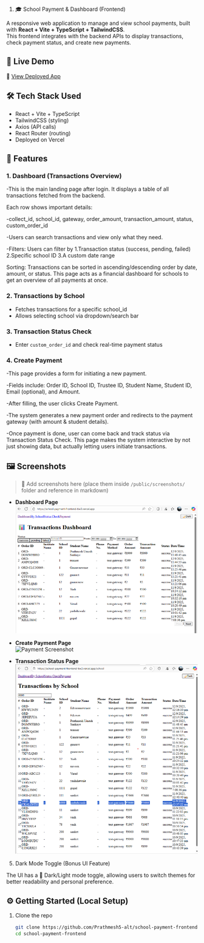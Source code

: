 1. 🎓 School Payment & Dashboard (Frontend)

A responsive web application to manage and view school payments, built with **React + Vite + TypeScript + TailwindCSS**.  
This frontend integrates with the backend APIs to display transactions, check payment status, and create new payments.


## 🚀 Live Demo
🔗 [View Deployed App](https://school-payment-frontend-tiw3.vercel.app)




## 🛠️ Tech Stack Used
- React + Vite + TypeScript
- TailwindCSS (styling)
- Axios (API calls)
- React Router (routing)
- Deployed on Vercel




## 📂 Features

### 1. Dashboard (Transactions Overview)
-This is the main landing page after login. It displays a table of all transactions fetched from the backend.

Each row shows important details:

-collect_id, school_id, gateway, order_amount, transaction_amount, status, custom_order_id

-Users can search transactions and view only what they need.

-Filters: Users can filter by
1.Transaction status (success, pending, failed)
2.Specific school ID
3.A custom date range

Sorting: Transactions can be sorted in ascending/descending order by date, amount, or status.
This page acts as a financial dashboard for schools to get an overview of all payments at once.





### 2. Transactions by School
- Fetches transactions for a specific school_id  
- Allows selecting school via dropdown/search bar  




### 3. Transaction Status Check
- Enter `custom_order_id` and check real-time payment status  



### 4. Create Payment
-This page provides a form for initiating a new payment.

-Fields include: Order ID, School ID, Trustee ID, Student Name, Student ID, Email (optional), and Amount.

-After filling, the user clicks Create Payment.

-The system generates a new payment order and redirects to the payment gateway (with amount & student details).

-Once payment is done, user can come back and track status via Transaction Status Check.
This page makes the system interactive by not just showing data, but actually letting users initiate transactions.


## 🖼️ Screenshots

> 📌 Add screenshots here (place them inside `/public/screenshots/` folder and reference in markdown)

- **Dashboard Page**  
  ![Dashboard Screenshot](./public/screenshots/dashboard.png)

- **Create Payment Page**  
  ![Payment Screenshot](./public/screenshots/payment.png)

- **Transaction Status Page**  
  ![Status Screenshot](./public/screenshots/status.png)



5. Dark Mode Toggle (Bonus UI Feature)

The UI has a 🌙 Dark/Light mode toggle, allowing users to switch themes for better readability and personal preference.



## ⚙️ Getting Started (Local Setup)

1. Clone the repo  
   ```bash
   git clone https://github.com/Prathmesh5-alt/school-payment-frontend.git
   cd school-payment-frontend
